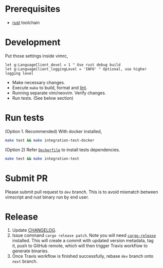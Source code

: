 # Prerequisites

- [rust] toolchain

[rust]: https://www.rust-lang.org

# Development

Put those settings inside vimrc,

```vim
let g:LanguageClient_devel = 1 " Use rust debug build
let g:LanguageClient_loggingLevel = 'INFO' " Optional, use higher logging level
```

- Make necessary changes.
- Execute `make` to build, format and [lint][clippy].
- Running separate vim/neovim. Verify changes.
- Run tests. (See below section)

[clippy]: https://github.com/rust-lang-nursery/rust-clippy

# Run tests

(Option 1. Recommended) With docker installed,

```sh
make test && make integration-test-docker
```

(Option 2) Refer [`Dockerfile`](Dockerfile) to install tests dependencies.

```sh
make test && make integration-test
```

# Submit PR

Please submit pull request to `dev` branch. This is to avoid mismatch between
vimscript and rust binary run by end user.

# Release
1. Update [CHANGELOG](../CHANGELOG.md).
1. Issue command `cargo release patch`. Note you will need [`cargo-release`][cargo-release] installed. This will create a commit with updated version metadata, tag it, push to GitHub remote, which will then trigger Travis workflow to generate binaries.
1. Once Travis workflow is finished successfully, rebase `dev` branch onto `next` branch.

[cargo-release]: https://github.com/sunng87/cargo-release
